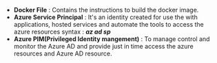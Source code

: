 - **Docker File** : Contains the instructions to build the docker image.
- **Azure Service Principal** : It's an identity created for use the with applications, hosted services and automate the tools to access the azure resources 
   syntax : ***az ad sp***
- **Azure PIM(Privileged Identity mangement)** : To manage control and monitor  the  Azure AD and provide just in time access the azure resources and Azure AD resource.
